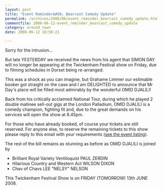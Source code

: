 ```yaml
---
layout: post
title: "Event Reminder&#58; Bearcast Comedy Update"
permalink: /archives/2008/06/event_reminder_bearcast_comedy_update.html
commentfile: 2008-06-12-event_reminder_bearcast_comedy_update
category: around_town
date: 2008-06-12 10:58:21

---
```


Sorry for the intrusion...

But late YESTERDAY we received the news from his agent that SIMON DAY will no longer be appearing at the Twickenham Festival show on Friday, due to filming schedules in Dorset being re-arranged.

This was a shock as you can imagine, but Grahame Limmer our estimable booker got straight on the case and I am DELIGHTED to announce that Mr Day's place will be filled most admirably by the wonderful OMID DJALILI!

Back from his critically acclaimed National Tour, during which he played 2 double matinee sell-out gigs at the London Palladium, OMID DJALILI is a comedy champion, fighting fit and, due to the great demands on his services will open the show at 8.45pm.

For those who have already booked, of course your tickets are still reserved. For anyone else, to reserve the remaining tickets to this show please reply to this email with your requirements ([see the event listing](/event/show/200705141885)).

The rest of the bill remains as stunning as before as OMID DJALILI is joined by

-   Brilliant Royal Variety Ventiloquist PAUL ZERDIN
-   Hilarious Country and Western Act WILSON DIXON
-   Chav of Chavs LEE "NELSY" NELSON

This Twickenham Festival Show is on FRIDAY (TOMORROW) 13th JUNE 2008.
